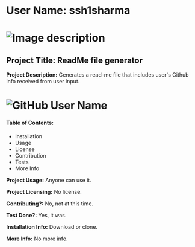 
# User Name: ssh1sharma  
# ![Image description](https://github.com/ssh1sharma.png?size=200)
## Project Title: ReadMe file generator

**Project Description:** Generates a read-me file that includes user's Github info received from user input.

# ![GitHub User Name](https://img.shields.io/badge/Github-ssh1sharma-4cbbb9)

#### Table of Contents:
- Installation
- Usage
- License
- Contribution
- Tests
- More Info

**Project Usage:** Anyone can use it.

**Project Licensing:** No license.

**Contributing?:** No, not at this time.

**Test Done?:** Yes, it was.

**Installation Info:** Download or clone.

**More Info:** No more info.
